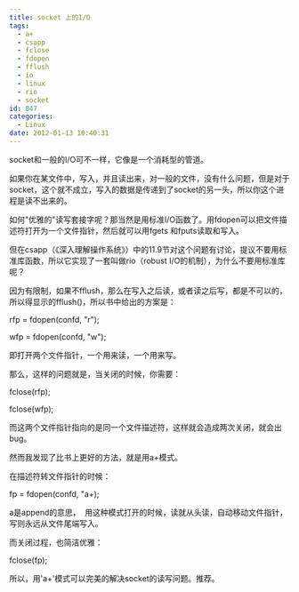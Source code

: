```yaml
---
title: socket 上的I/O
tags:
  - a+
  - csapp
  - fclose
  - fdopen
  - fflush
  - io
  - linux
  - rio
  - socket
id: 847
categories:
  - Linux
date: 2012-01-13 10:40:31
---
```


socket和一般的I/O可不一样，它像是一个消耗型的管道。

如果你在某文件中，写入，并且读出来，对一般的文件，没有什么问题，但是对于socket，这个就不成立，写入的数据是传递到了socket的另一头，所以你这个进程是读不出来的。

如何"优雅的"读写套接字呢？那当然是用标准I/O函数了。用fdopen可以把文件描述符打开为一个文件指针，然后就可以用fgets 和fputs读取和写入。

但在csapp（《深入理解操作系统》）中的11.9节对这个问题有讨论，提议不要用标准库函数，所以它实现了一套叫做rio（robust I/O的机制），为什么不要用标准库呢？

因为有限制，如果不fflush，那么在写入之后读，或者读之后写，都是不可以的，所以得显示的fflush()，所以书中给出的方案是：

rfp = fdopen(confd, "r");

wfp = fdopen(confd, "w");

即打开两个文件指针，一个用来读，一个用来写。

那么，这样的问题就是，当关闭的时候，你需要：

fclose(rfp);

fclose(wfp);

而这两个文件指针指向的是同一个文件描述符，这样就会造成两次关闭，就会出bug。

然而我发现了比书上更好的方法，就是用a+模式。

在描述符转文件指针的时候：

fp = fdopen(confd, "a+);

a是append的意思，  用这种模式打开的时候，读就从头读，自动移动文件指针，写则永远从文件尾端写入。

而关闭过程，也简洁优雅：

fclose(fp);

所以，用'a+'模式可以完美的解决socket的读写问题。推荐。

&nbsp;
